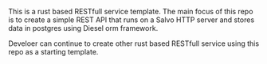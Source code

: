 This is a rust based RESTfull service template. The main focus of this repo is to create a simple REST API that runs on a Salvo HTTP server and stores data in postgres using Diesel orm framework.

Develoer can continue to create other rust based RESTfull service using this repo as a starting template.
